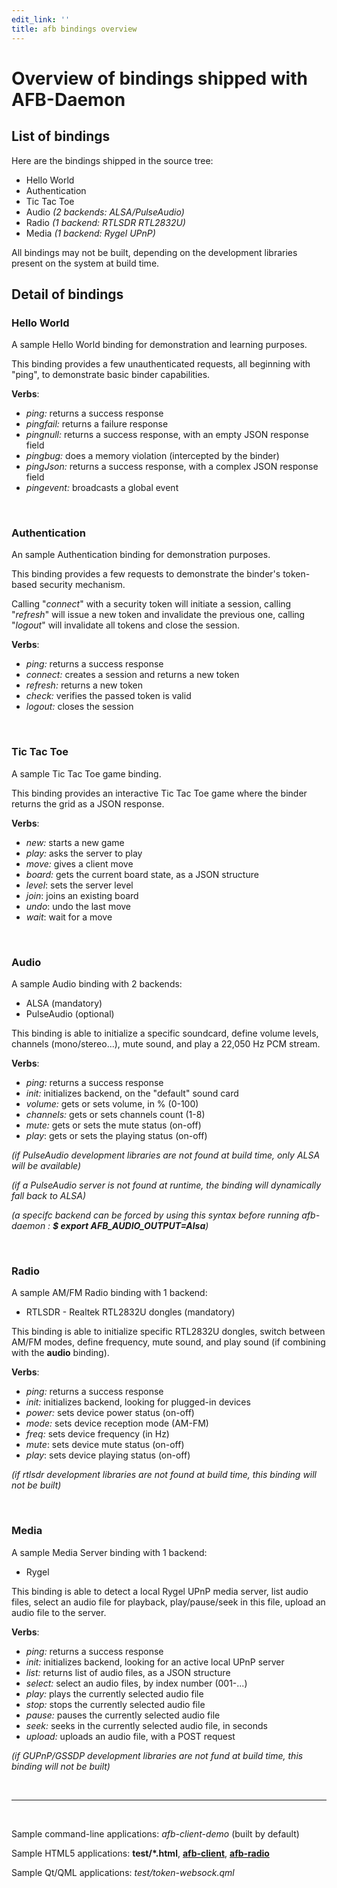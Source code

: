 ```yaml
---
edit_link: ''
title: afb bindings overview
---
```


<!-- WARNING: This file is generated by fetch_docs.js using site/_tocs/bindings/fetched_files.yml -->


Overview of bindings shipped with AFB-Daemon
===========================================

List of bindings
---------------

Here are the bindings shipped in the source tree:

* Hello World
* Authentication
* Tic Tac Toe
* Audio _(2 backends: ALSA/PulseAudio)_
* Radio _(1 backend: RTLSDR RTL2832U)_
* Media _(1 backend: Rygel UPnP)_

All bindings may not be built, depending on the development libraries present on the system at build time.


Detail of bindings
-----------------

### Hello World

A sample Hello World binding for demonstration and learning purposes.

This binding provides a few unauthenticated requests, all beginning with "ping", to demonstrate basic binder capabilities.

**Verbs**:

* _ping:_ returns a success response
* _pingfail:_ returns a failure response
* _pingnull:_ returns a success response, with an empty JSON response field
* _pingbug:_ does a memory violation (intercepted by the binder)
* _pingJson:_ returns a success response, with a complex JSON response field
* _pingevent:_ broadcasts a global event

<br />


### Authentication

An sample Authentication binding for demonstration purposes.

This binding provides a few requests to demonstrate the binder's token-based security mechanism.

Calling "_connect_" with a security token will initiate a session, calling "_refresh_" will issue a new token and invalidate the previous one, calling "_logout_" will invalidate all tokens and close the session.

**Verbs**:

* _ping:_ returns a success response
* _connect:_ creates a session and returns a new token
* _refresh:_ returns a new token
* _check:_ verifies the passed token is valid
* _logout:_ closes the session

<br />


### Tic Tac Toe

A sample Tic Tac Toe game binding.

This binding provides an interactive Tic Tac Toe game where the binder returns the grid as a JSON response. 

**Verbs**:

* _new:_ starts a new game
* _play:_ asks the server to play
* _move:_ gives a client move
* _board:_ gets the current board state, as a JSON structure
* _level_: sets the server level
* _join_: joins an existing board
* _undo_: undo the last move
* _wait_: wait for a move

<br />


### Audio

A sample Audio binding with 2 backends:

* ALSA (mandatory)
* PulseAudio (optional)

This binding is able to initialize a specific soundcard, define volume levels, channels (mono/stereo...), mute sound, and play a 22,050 Hz PCM stream.

**Verbs**:

* _ping:_ returns a success response
* _init:_ initializes backend, on the "default" sound card
* _volume:_ gets or sets volume, in % (0-100)
* _channels:_ gets or sets channels count (1-8)
* _mute:_ gets or sets the mute status (on-off)
* _play_: gets or sets the playing status (on-off)

_(if PulseAudio development libraries are not found at build time, only ALSA will be available)_

_(if a PulseAudio server is not found at runtime, the binding will dynamically fall back to ALSA)_

_(a specifc backend can be forced by using this syntax before running afb-daemon : **$ export AFB_AUDIO_OUTPUT=Alsa**)_

<br />


### Radio

A sample AM/FM Radio binding with 1 backend:

* RTLSDR - Realtek RTL2832U dongles (mandatory)

This binding is able to initialize specific RTL2832U dongles, switch between AM/FM modes, define frequency, mute sound, and play sound (if combining with the **audio** binding).

**Verbs**:

* _ping:_ returns a success response
* _init:_ initializes backend, looking for plugged-in devices
* _power:_ sets device power status (on-off)
* _mode:_ sets device reception mode (AM-FM)
* _freq:_ sets device frequency (in Hz)
* _mute_: sets device mute status (on-off)
* _play_: sets device playing status (on-off)

_(if rtlsdr development libraries are not found at build time, this binding will not be built)_

<br />


### Media

A sample Media Server binding with 1 backend:

 * Rygel

This binding is able to detect a local Rygel UPnP media server, list audio files, select an audio file for playback, play/pause/seek in this file, upload an audio file to the server.

**Verbs**:

* _ping:_ returns a success response
* _init:_ initializes backend, looking for an active local UPnP server
* _list:_ returns list of audio files, as a JSON structure
* _select:_ select an audio files, by index number (001-...)
* _play:_ plays the currently selected audio file
* _stop:_ stops the currently selected audio file
* _pause:_ pauses the currently selected audio file
* _seek:_ seeks in the currently selected audio file, in seconds
* _upload:_ uploads an audio file, with a POST request

_(if GUPnP/GSSDP development libraries are not fund at build time, this binding will not be built)_

<br />


---
<br />

Sample command-line applications: _afb-client-demo_ (built by default)

Sample HTML5 applications: 
**test/*.html**, 
**[afb-client](https://gerrit.automotivelinux.org/gerrit/gitweb?p=src/app-framework-demo.git;a=tree)**, 
**[afb-radio](https://github.com/iotbzh/afb-radio)**

Sample Qt/QML applications: *test/token-websock.qml*
